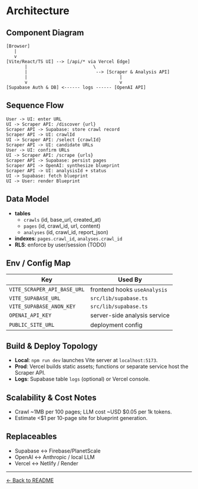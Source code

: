 # Architecture

## Component Diagram
```
[Browser]
   |
   v
[Vite/React/TS UI] --> [/api/* via Vercel Edge]
       |                         \
       |                          --> [Scraper & Analysis API]
       |                                   |
       v                                   v
[Supabase Auth & DB] <------ logs ------ [OpenAI API]
```

## Sequence Flow
```
User -> UI: enter URL
UI -> Scraper API: /discover {url}
Scraper API -> Supabase: store crawl record
Scraper API -> UI: crawlId
UI -> Scraper API: /select {crawlId}
Scraper API -> UI: candidate URLs
User -> UI: confirm URLs
UI -> Scraper API: /scrape {urls}
Scraper API -> Supabase: persist pages
Scraper API -> OpenAI: synthesize blueprint
Scraper API -> UI: analysisId + status
UI -> Supabase: fetch blueprint
UI -> User: render Blueprint
```

## Data Model
- **tables**
  - `crawls` (id, base_url, created_at)
  - `pages` (id, crawl_id, url, content)
  - `analyses` (id, crawl_id, report_json)
- **indexes**: `pages.crawl_id`, `analyses.crawl_id`
- **RLS**: enforce by user/session (TODO)

## Env / Config Map
| Key | Used By |
| --- | --- |
| `VITE_SCRAPER_API_BASE_URL` | frontend hooks `useAnalysis` |
| `VITE_SUPABASE_URL` | `src/lib/supabase.ts` |
| `VITE_SUPABASE_ANON_KEY` | `src/lib/supabase.ts` |
| `OPENAI_API_KEY` | server-side analysis service |
| `PUBLIC_SITE_URL` | deployment config |

## Build & Deploy Topology
- **Local**: `npm run dev` launches Vite server at `localhost:5173`.
- **Prod**: Vercel builds static assets; functions or separate service host the Scraper API.
- **Logs**: Supabase table `logs` (optional) or Vercel console.

## Scalability & Cost Notes
- Crawl ~1MB per 100 pages; LLM cost ~USD $0.05 per 1k tokens.
- Estimate <$1 per 10-page site for blueprint generation.

## Replaceables
- Supabase ↔ Firebase/PlanetScale
- OpenAI ↔ Anthropic / local LLM
- Vercel ↔ Netlify / Render

---
[← Back to README](README.md)
